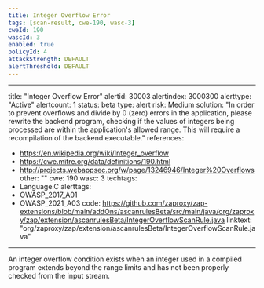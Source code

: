```yaml
---
title: Integer Overflow Error
tags: [scan-result, cwe-190, wasc-3]
cweId: 190
wascId: 3
enabled: true
policyId: 4
attackStrength: DEFAULT
alertThreshold: DEFAULT
---
```


---
title: "Integer Overflow Error"
alertid: 30003
alertindex: 3000300
alerttype: "Active"
alertcount: 1
status: beta
type: alert
risk: Medium
solution: "In order to prevent overflows and divide by 0 (zero) errors in the application, please rewrite the backend program, checking if the values of integers being processed are within the application's allowed range. This will require a recompilation of the backend executable."
references:
   - https://en.wikipedia.org/wiki/Integer_overflow
   - https://cwe.mitre.org/data/definitions/190.html
   - http://projects.webappsec.org/w/page/13246946/Integer%20Overflows
other: ""
cwe: 190
wasc: 3
techtags: 
  - Language.C
alerttags: 
  - OWASP_2017_A01
  - OWASP_2021_A03
code: https://github.com/zaproxy/zap-extensions/blob/main/addOns/ascanrulesBeta/src/main/java/org/zaproxy/zap/extension/ascanrulesBeta/IntegerOverflowScanRule.java
linktext: "org/zaproxy/zap/extension/ascanrulesBeta/IntegerOverflowScanRule.java"
---
An integer overflow condition exists when an integer used in a compiled program extends beyond the range limits and has not been properly checked from the input stream.
